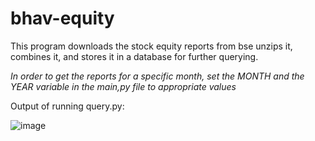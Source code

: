 # bhav-equity
This program downloads the stock equity reports from bse unzips it, combines it, and stores it in a database for further querying.

_In order to get the reports for a specific month, set the MONTH and the YEAR variable in the main,py file to appropriate values_ 

Output of running query.py:

![image](https://github.com/mizerablepi/bhav-equity/assets/41267142/f1bbbf86-056c-48df-bf50-b7d96826ce9d)
